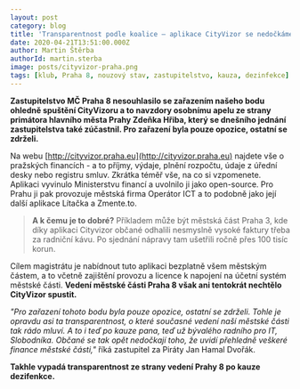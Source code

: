 ```yaml
---
layout: post
category: blog
title: 'Transparentnost podle koalice – aplikace CityVizor se nedočkáme'
date: 2020-04-21T13:51:00.000Z
author: Martin Štěrba
authorId: martin.sterba
image: posts/cityvizor-praha.png
tags: [klub, Praha 8, nouzový stav, zastupitelstvo, kauza, dezinfekce]
---
```


**Zastupitelstvo MČ Praha 8 nesouhlasilo se zařazením našeho bodu ohledně spuštění CityVizoru a to navzdory osobnímu apelu ze strany primátora hlavního města Prahy Zdeňka Hřiba, který se dnešního jednání zastupitelstva také zúčastnil. Pro zařazení byla pouze opozice, ostatní se zdrželi.**

Na webu [http://cityvizor.praha.eu](http://cityvizor.praha.eu) najdete vše o pražských financích - a to příjmy, výdaje, plnění rozpočtu, údaje z úřední desky nebo registru smluv. Zkrátka téměř vše, na co si vzpomenete. Aplikaci vyvinulo Ministerstvu financí a uvolnilo ji jako open-source. Pro Prahu ji pak provozuje městská firma Operátor ICT a to podobně jako její další aplikace Lítačka a Zmente.to.

> **A k čemu je to dobré?** Příkladem může být městská část Praha 3, kde díky aplikaci Cityvizor občané odhalili nesmyslně vysoké faktury třeba za radniční kávu. Po sjednání nápravy tam ušetřili ročně přes 100 tisíc korun.

Cílem magistrátu je nabídnout tuto aplikaci bezplatně všem městským částem, a to včetně zajištění provozu a licence k napojení na účetní systém městské části. **Vedení městské části Praha 8 však ani tentokrát nechtělo CityVizor spustit.** 

*"Pro zařazení tohoto bodu byla pouze opozice, ostatní se zdrželi. Tohle je opravdu asi ta transparentnost, o které současné vedení naší městské části tak rádo mluví. A to i teď po kauze pana, teď už bývalého radního pro IT, Slobodníka. Občané se tak opět nedočkají toho, že uvidí přehledně veškeré finance městské části,"* říká zastupitel za Piráty Jan Hamal Dvořák.

**Takhle vypadá transparentnost ze strany vedení Prahy 8 po kauze dezifenkce.**
